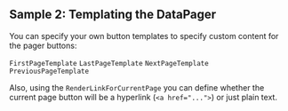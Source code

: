 ## Sample 2: Templating the DataPager

You can specify your own button templates to specify custom content for the pager buttons:

`FirstPageTemplate` 
`LastPageTemplate` 
`NextPageTemplate`
`PreviousPageTemplate`


Also, using the `RenderLinkForCurrentPage` you can define whether the current page button will be a hyperlink (`<a href="...">`) or just plain text.
